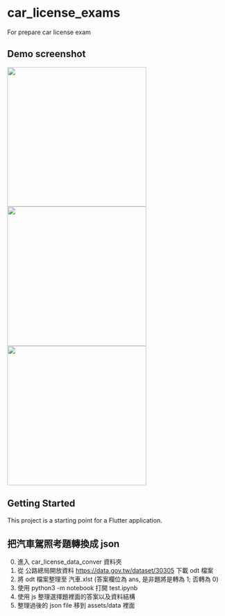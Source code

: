 # car_license_exams

For prepare car license exam


## Demo screenshot

<img src="../master/assets/Screenshot_1.jpg?raw=true" width="320">
<img src="../master/assets/Screenshot_2.jpg?raw=true" width="320">
<img src="../master/assets/Screenshot_3.jpg?raw=true" width="320">


## Getting Started

This project is a starting point for a Flutter application.


## 把汽車駕照考題轉換成 json

0. 進入 car_license_data_conver 資料夾
1. 從 公路總局開放資料 https://data.gov.tw/dataset/30305 下載 odt 檔案
2. 將 odt 檔案整理至 汽車.xlst (答案欄位為 ans, 是非題將是轉為 1; 否轉為 0)
3. 使用 python3 -m notebook 打開 test.ipynb
4. 使用 js 整理選擇題裡面的答案以及資料結構
5. 整理過後的 json file 移到 assets/data 裡面

